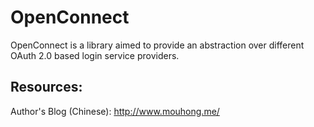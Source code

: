 # OpenConnect

OpenConnect is a library aimed to provide an abstraction over different OAuth 2.0 based login service providers.

## Resources:

Author's Blog (Chinese): http://www.mouhong.me/
